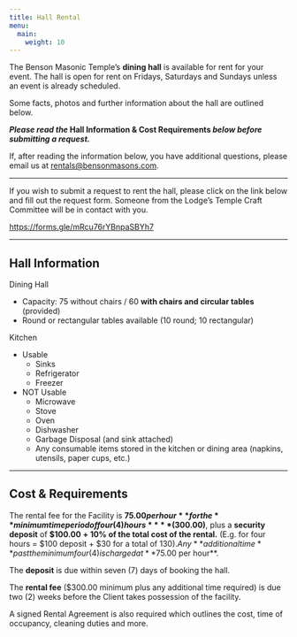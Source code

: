 ```yaml
---
title: Hall Rental
menu:
  main:
    weight: 10
---
```

 

The Benson Masonic Temple&#8217;s **dining hall** is available for rent for your event. The hall is open for rent on Fridays, Saturdays and Sundays unless an event is already scheduled.  
  
Some facts, photos and further information about the hall are outlined below. 

<p class="has-text-align-left">
  <strong><em>Please read the </em>Hall Information & Cost Requirements<em> below before submitting a request.</em></strong>
</p>

If, after reading the information below, you have additional questions, please email us at rentals@bensonmasons.com. 

<hr class="wp-block-separator" />

If you wish to submit a request to rent the hall, please click on the link below and fill out the request form. Someone from the Lodge&#8217;s Temple Craft Committee will be in contact with you.

<https://forms.gle/mRcu76rYBnpaSBYh7>

<hr class="wp-block-separator" />

## Hall Information

Dining Hall 

  * Capacity: 75 without chairs / 60 **with chairs and circular tables** (provided)
  * Round or rectangular tables available (10 round; 10 rectangular)

Kitchen

  * Usable
      * Sinks
      * Refrigerator
      * Freezer
  * NOT Usable
      * Microwave
      * Stove
      * Oven
      * Dishwasher
      * Garbage Disposal (and sink attached)
      * Any consumable items stored in the kitchen or dining area (napkins, utensils, paper cups, etc.)

<hr class="wp-block-separator" />

## Cost & Requirements

The rental fee for the Facility is **$75.00 per hour** for the **minimum time period of four (4) hours** **($300.00)**, plus a **security deposit** of **$100.00** **+ 10% of the total cost of the rental.** (E.g. for four hours = $100 deposit + $30 for a total of $130). Any **additional time** past the minimum four (4) is charged at **$75.00 per hour**.

The **deposit** is due within seven (7) days of booking the hall.

The **rental fee** ($300.00 minimum plus any additional time required) is due two (2) weeks before the Client takes possession of the facility.

A signed Rental Agreement is also required which outlines the cost, time of occupancy, cleaning duties and more.<figure class="wp-block-image size-large">

<img src="/images/2023/02/PXL_20230222_033323282-2.jpg" alt="" class="wp-image-461" srcset="/images/2023/02/PXL_20230222_033323282-2.jpg 1000w, /images/2023/02/PXL_20230222_033323282-2-300x226.jpg 300w, /images/2023/02/PXL_20230222_033323282-2-768x578.jpg 768w" sizes="(max-width: 1000px) 100vw, 1000px" /> </figure> <figure class="wp-block-image size-large"><img src="/images/2023/02/PXL_20230222_033328485.MP_-1.jpg" alt="" class="wp-image-462" srcset="/images/2023/02/PXL_20230222_033328485.MP_-1.jpg 1000w, /images/2023/02/PXL_20230222_033328485.MP_-1-300x226.jpg 300w, /images/2023/02/PXL_20230222_033328485.MP_-1-768x578.jpg 768w" sizes="(max-width: 1000px) 100vw, 1000px" /></figure>
